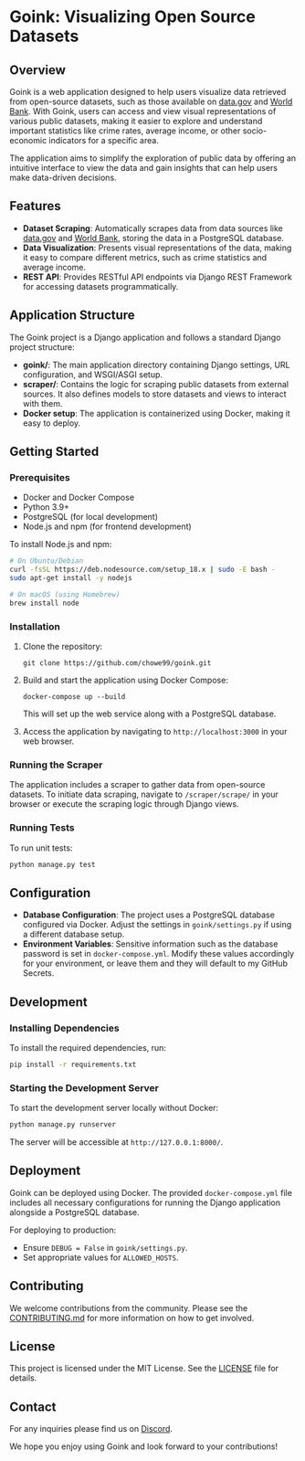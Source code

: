 # Goink: Visualizing Open Source Datasets

## Overview

Goink is a web application designed to help users visualize data retrieved from open-source datasets, such as those available on [data.gov](https://www.data.gov) and [World Bank](https://data.worldbank.org). With Goink, users can access and view visual representations of various public datasets, making it easier to explore and understand important statistics like crime rates, average income, or other socio-economic indicators for a specific area.

The application aims to simplify the exploration of public data by offering an intuitive interface to view the data and gain insights that can help users make data-driven decisions.

## Features

- **Dataset Scraping**: Automatically scrapes data from data sources like [data.gov](https://www.data.gov) and [World Bank](https://data.worldbank.org), storing the data in a PostgreSQL database.
- **Data Visualization**: Presents visual representations of the data, making it easy to compare different metrics, such as crime statistics and average income.
- **REST API**: Provides RESTful API endpoints via Django REST Framework for accessing datasets programmatically.

## Application Structure

The Goink project is a Django application and follows a standard Django project structure:

- **goink/**: The main application directory containing Django settings, URL configuration, and WSGI/ASGI setup.
- **scraper/**: Contains the logic for scraping public datasets from external sources. It also defines models to store datasets and views to interact with them.
- **Docker setup**: The application is containerized using Docker, making it easy to deploy.

## Getting Started

### Prerequisites

- Docker and Docker Compose
- Python 3.9+
- PostgreSQL (for local development)
- Node.js and npm (for frontend development)

To install Node.js and npm:
```bash
# On Ubuntu/Debian
curl -fsSL https://deb.nodesource.com/setup_18.x | sudo -E bash -
sudo apt-get install -y nodejs

# On macOS (using Homebrew)
brew install node
```

### Installation

1. Clone the repository:
   ```
   git clone https://github.com/chowe99/goink.git
   ```

2. Build and start the application using Docker Compose:
   ```
   docker-compose up --build
   ```
   This will set up the web service along with a PostgreSQL database.

3. Access the application by navigating to `http://localhost:3000` in your web browser.

### Running the Scraper

The application includes a scraper to gather data from open-source datasets. To initiate data scraping, navigate to `/scraper/scrape/` in your browser or execute the scraping logic through Django views.

### Running Tests

To run unit tests:
```bash
python manage.py test
```

## Configuration

- **Database Configuration**: The project uses a PostgreSQL database configured via Docker. Adjust the settings in `goink/settings.py` if using a different database setup.
- **Environment Variables**: Sensitive information such as the database password is set in `docker-compose.yml`. Modify these values accordingly for your environment, or leave them and they will default to my GitHub Secrets.

## Development

### Installing Dependencies

To install the required dependencies, run:
```bash
pip install -r requirements.txt
```

### Starting the Development Server

To start the development server locally without Docker:
```bash
python manage.py runserver
```
The server will be accessible at `http://127.0.0.1:8000/`.

## Deployment

Goink can be deployed using Docker. The provided `docker-compose.yml` file includes all necessary configurations for running the Django application alongside a PostgreSQL database.

For deploying to production:

- Ensure `DEBUG = False` in `goink/settings.py`.
- Set appropriate values for `ALLOWED_HOSTS`.

## Contributing

We welcome contributions from the community. Please see the [CONTRIBUTING.md](./CONTRIBUTING.md) for more information on how to get involved.

## License

This project is licensed under the MIT License. See the [LICENSE](./LICENSE) file for details.

## Contact

For any inquiries please find us on [Discord](https://discord.gg/JrKb8x534M).

We hope you enjoy using Goink and look forward to your contributions!
